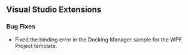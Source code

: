 ## Visual Studio Extensions

### Bug Fixes

* Fixed the binding error in the Docking Manager sample for the WPF Project template.
